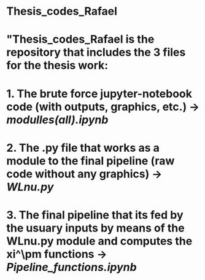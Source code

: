 # Thesis_codes_Rafael

# "Thesis_codes_Rafael is the repository that includes the 3 files for the thesis work:

#    1. The brute force jupyter-notebook code (with outputs, graphics, etc.) -> *modulles(all).ipynb*
#    2. The .py file that works as a module to the final pipeline (raw code without any graphics) -> *WLnu.py*
#    3. The final pipeline that its fed by the usuary inputs by means of the WLnu.py module and computes the xi^\pm functions -> *Pipeline_functions.ipynb*
